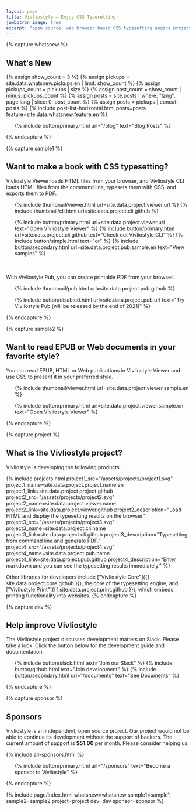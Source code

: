 ```yaml
---
layout: page
title: Vivliostyle — Enjoy CSS Typesetting!
jumbotron_image: true
excerpt: "open source, web browser based CSS typesetting engine project"
---
```



{% capture whatsnew %}
## What's New

{% assign show_count = 3 %}
{% assign pickups = site.data.whatsnew.pickups.en | limit: show_count %}
{% assign pickups_count = pickups | size %}
{% assign post_count = show_count | minus: pickups_count %}
{% assign posts = site.posts | where: "lang", page.lang | slice: 0, post_count %}
{% assign posts = pickups | concat: posts %}
{% include post-list-horizontal.html posts=posts feature=site.data.whatsnew.feature.en %}

<ol class="list--medium">
  {% include button/primary.html url="/blog" text="Blog Posts" %}
</ol>
{% endcapture %}


{% capture sample1 %}
## Want to make a book with CSS typesetting?

Vivliostyle Viewer loads HTML files from your browser, and Vivliostyle CLI loads HTML files from the command line, typesets them with CSS, and exports them to PDF.

<ol class="list--large">
  {% include thumbnail/viewer.html url=site.data.project.viewer.url %}
  {% include thumbnail/cli.html url=site.data.project.cli.github %}
</ol>

<ol class="list--medium">
  {% include button/primary.html url=site.data.project.viewer.url text="Open Vivliostyle Viewer" %}
  {% include button/primary.html url=site.data.project.cli.github text="Check out Vivliostyle CLI" %}
  {% include button/simple.html text="or" %}
  {% include button/secondary.html url=site.data.project.pub.sample.en text="View samples" %}
</ol>

　

With Vivliostyle Pub, you can create printable PDF from your browser.

<ol class="list--large">
  {% include thumbnail/pub.html url=site.data.project.pub.github %}
</ol>

<ol class="list--medium">
  {% include button/disabled.html url=site.data.project.pub.url text="Try Vivliostyle Pub (will be released by the end of 2021)" %}
</ol>
{% endcapture %}


{% capture sample2 %}
## Want to read EPUB or Web documents in your favorite style?

You can read EPUB, HTML or Web publications in Vivliostyle Viewer and use CSS to present it in your preferred style.

<ol class="list--large">
  {% include thumbnail/viewer.html url=site.data.project.viewer.sample.en %}
</ol>

<ol class="list--medium">
  {% include button/primary.html url=site.data.project.viewer.sample.en text="Open Vivliostyle Viewer" %}
</ol>
{% endcapture %}


{% capture project %}
## What is the Vivliostyle project?

Vivliostyle is developing the following products.

{% include projects.html
  project1_src="/assets/projects/project1.svg"
  project1_name=site.data.project.project.name.en
  project1_link=site.data.project.project.github
  project2_src="/assets/projects/project2.svg"
  project2_name=site.data.project.viewer.name
  project2_link=site.data.project.viewer.github
  project2_description="Load HTML and display the typesetting results on the browser."
  project3_src="/assets/projects/project3.svg"
  project3_name=site.data.project.cli.name
  project3_link=site.data.project.cli.github
  project3_description="Typesetting from command line and generate PDF."
  project4_src="/assets/projects/project4.svg"
  project4_name=site.data.project.pub.name
  project4_link=site.data.project.pub.github
  project4_description="Enter markdown and you can see the typesetting results immediately."
%}

Other libraries for developers include ["Vivliostyle Core"]({{ site.data.project.core.github }}), the core of the typesetting engine, and ["Vivliostyle Print"]({{ site.data.project.print.github }}), which embeds printing functionality into websites.
{% endcapture %}


{% capture dev %}
## Help improve Vivliostyle

The Vivliostyle project discusses development matters on Slack. Please take a look. Click the button below for the development guide and documentation.

<ol class="list--medium">
  {% include button/slack.html text="Join our Slack" %}
  {% include button/github.html text="Join development" %}
  {% include button/secondary.html url="/documents" text="See Documents" %}
</ol>
{% endcapture %}


{% capture sponsor %}
## Sponsors

Vivliostyle is an independent, open source project. Our project would not be able to continue its development without the support of backers.
The current amount of support is **$51.00** per month. Please consider helping us.

{% include all-sponsors.html %}

<ol class="list--medium">
  {% include button/primary.html url="/sponsors" text="Become a sponsor to Vivliostyle" %}
</ol>
{% endcapture %}


{% include page/index.html
  whatsnew=whatsnew
  sample1=sample1
  sample2=sample2
  project=project
  dev=dev
  sponsor=sponsor
%}
